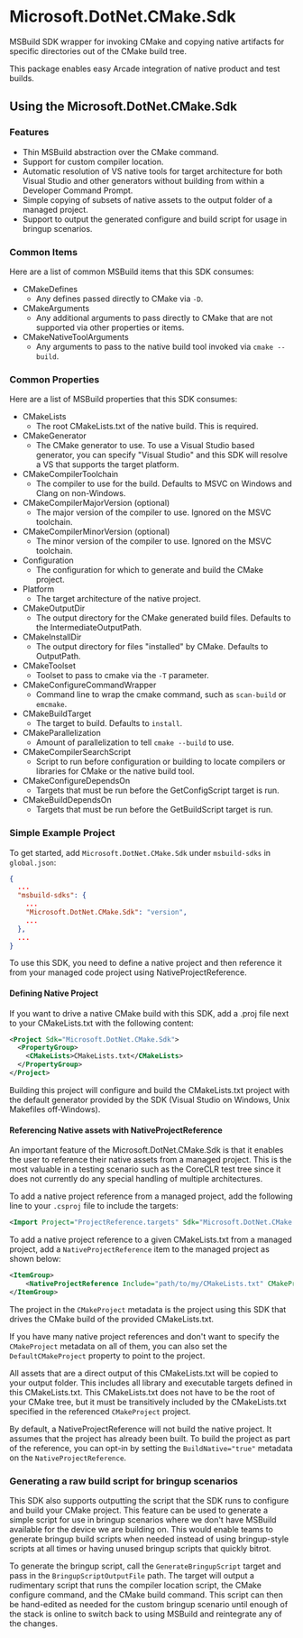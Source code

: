 # Microsoft.DotNet.CMake.Sdk

MSBuild SDK wrapper for invoking CMake and copying native artifacts for specific directories out of the CMake build tree.

This package enables easy Arcade integration of native product and test builds.

## Using the Microsoft.DotNet.CMake.Sdk

### Features

- Thin MSBuild abstraction over the CMake command.
- Support for custom compiler location.
- Automatic resolution of VS native tools for target architecture for both Visual Studio and other generators without building from within a Developer Command Prompt.
- Simple copying of subsets of native assets to the output folder of a managed project.
- Support to output the generated configure and build script for usage in bringup scenarios.

### Common Items

Here are a list of common MSBuild items that this SDK consumes:

- CMakeDefines
  - Any defines passed directly to CMake via `-D`.
- CMakeArguments
  - Any additional arguments to pass directly to CMake that are not supported via other properties or items.
- CMakeNativeToolArguments
  - Any arguments to pass to the native build tool invoked via `cmake --build`.
  
### Common Properties

Here are a list of MSBuild properties that this SDK consumes:

- CMakeLists
  - The root CMakeLists.txt of the native build. This is required.
- CMakeGenerator
  - The CMake generator to use. To use a Visual Studio based generator, you can specify "Visual Studio" and this SDK will resolve a VS that supports the target platform.
- CMakeCompilerToolchain
  - The compiler to use for the build. Defaults to MSVC on Windows and Clang on non-Windows.
- CMakeCompilerMajorVersion (optional)
  - The major version of the compiler to use. Ignored on the MSVC toolchain.
- CMakeCompilerMinorVersion (optional)
  - The minor version of the compiler to use. Ignored on the MSVC toolchain.
- Configuration
  - The configuration for which to generate and build the CMake project.
- Platform
  - The target architecture of the native project.
- CMakeOutputDir
  - The output directory for the CMake generated build files. Defaults to the IntermediateOutputPath.
- CMakeInstallDir
  - The output directory for files "installed" by CMake. Defaults to OutputPath.
- CMakeToolset
  - Toolset to pass to cmake via the `-T` parameter.
- CMakeConfigureCommandWrapper
  - Command line to wrap the cmake command, such as `scan-build` or `emcmake`.
- CMakeBuildTarget
  - The target to build. Defaults to `install`.
- CMakeParallelization
  - Amount of parallelization to tell `cmake --build` to use.
- CMakeCompilerSearchScript
  - Script to run before configuration or building to locate compilers or libraries for CMake or the native build tool.
- CMakeConfigureDependsOn
  - Targets that must be run before the GetConfigScript target is run.
- CMakeBuildDependsOn
  - Targets that must be run before the GetBuildScript target is run.

### Simple Example Project

To get started, add `Microsoft.DotNet.CMake.Sdk` under `msbuild-sdks` in `global.json`:
```json
{
  ...
  "msbuild-sdks": {
    ...
    "Microsoft.DotNet.CMake.Sdk": "version",
    ...
  },
  ...
}
```

To use this SDK, you need to define a native project and then reference it from your managed code project using NativeProjectReference.

#### Defining Native Project
If you want to drive a native CMake build with this SDK, add a .proj file next to your CMakeLists.txt with the following content:

```xml
<Project Sdk="Microsoft.DotNet.CMake.Sdk">
  <PropertyGroup>
    <CMakeLists>CMakeLists.txt</CMakeLists>
  </PropertyGroup>
</Project>
```

Building this project will configure and build the CMakeLists.txt project with the default generator provided by the SDK (Visual Studio on Windows, Unix Makefiles off-Windows).

#### Referencing Native assets with NativeProjectReference

An important feature of the Microsoft.DotNet.CMake.Sdk is that it enables the user to reference their native assets from a managed project. This is the most valuable in a testing scenario such as the CoreCLR test tree since it does not currently do any special handling of multiple architectures.

To add a native project reference from a managed project, add the following line to your `.csproj` file to include the targets:

```xml
<Import Project="ProjectReference.targets" Sdk="Microsoft.DotNet.CMake.Sdk" />
```

To add a native project reference to a given CMakeLists.txt from a managed project, add a `NativeProjectReference` item to the managed project as shown below:

```xml
<ItemGroup>
    <NativeProjectReference Include="path/to/my/CMakeLists.txt" CMakeProject="path/to/CMake/Project/UsingThisSdk.proj" />
</ItemGroup>
```

The project in the `CMakeProject` metadata is the project using this SDK that drives the CMake build of the provided CMakeLists.txt.

If you have many native project references and don't want to specify the `CMakeProject` metadata on all of them, you can also set the `DefaultCMakeProject` property to point to the project.

All assets that are a direct output of this CMakeLists.txt will be copied to your output folder. This includes all library and executable targets defined in this CMakeLists.txt. This CMakeLists.txt does not have to be the root of your CMake tree, but it must be transitively included by the CMakeLists.txt specified in the referenced `CMakeProject` project.

By default, a NativeProjectReference will not build the native project. It assumes that the project has already been built. To build the project as part of the reference, you can opt-in by setting the `BuildNative="true"` metadata on the `NativeProjectReference`.

### Generating a raw build script for bringup scenarios

This SDK also supports outputting the script that the SDK runs to configure and build your CMake project. This feature can be used to generate a simple script for use in bringup scenarios where we don't have MSBuild available for the device we are building on. This would enable teams to generate bringup build scripts when needed instead of using bringup-style scripts at all times or having unused bringup scripts that quickly bitrot.

To generate the bringup script, call the `GenerateBringupScript` target and pass in the `BringupScriptOutputFile` path. The target will output a rudimentary script that runs the compiler location script, the CMake configure command, and the CMake build command. This script can then be hand-edited as needed for the custom bringup scenario until enough of the stack is online to switch back to using MSBuild and reintegrate any of the changes.
